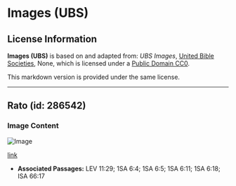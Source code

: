 # Images (UBS)

## License Information

**Images (UBS)** is based on and adapted from: _UBS Images_, [United Bible Societies](https://unitedbiblesocieties.org/), None, which is licensed under a [Public Domain CC0](https://creativecommons.org/public-domain/cc0/).

This markdown version is provided under the same license.



--------------------------------

## Rato (id: 286542)

### Image Content

![Image](https://cdn.aquifer.bible/aquifer-content/resources/Media/WEB-0656_mouse.jpg)

[link](https://cdn.aquifer.bible/aquifer-content/resources/Media/WEB-0656_mouse.jpg)

* **Associated Passages:** LEV 11:29; 1SA 6:4; 1SA 6:5; 1SA 6:11; 1SA 6:18; ISA 66:17

